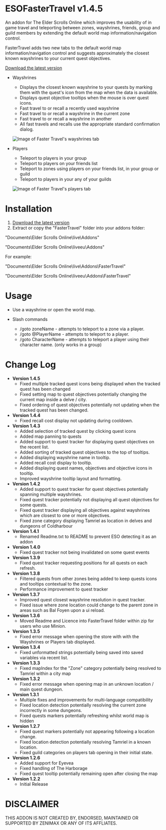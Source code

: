 # ESOFasterTravel v1.4.5
An addon for The Elder Scrolls Online which improves the usability of in game travel and teleporting between zones, wayshrines, friends, group and guild members by extending the default world map information/navigation control.

FasterTravel adds two new tabs to the default world map information/navigation control and suggests approximately the closest known wayshrines to your current quest objectives.

[Download the latest version](https://raw.githubusercontent.com/XanDDemoX/ESOFasterTravel/master/zips/Faster%20Travel%201.4.5.zip)

* Wayshrines
  * Displays the closest known wayshrine to your quests by marking them with the quest's icon from the map when the data is available.
  * Displays quest objective tooltips when the mouse is over quest icons.
  * Fast travel to or recall a recently used wayshrine
  * Fast travel to or recall a wayshrine in the current zone
  * Fast travel to or recall a wayshrine in another
  * All fast travels and recalls use the appropriate standard confirmation dialog.
  
  ![Image of Faster Travel's wayshrines tab](https://raw.githubusercontent.com/XanDDemoX/ESOFasterTravel/master/images/image04-cropped.jpg "Wayshrines Tab")
  
* Players
  * Teleport to players in your group
  * Teleport to players on your friends list
  * Teleport to zones using players on your friends list, in your group or guild
  * Teleport to players in your any of your guilds
  
  ![Image of Faster Travel's players tab](https://raw.githubusercontent.com/XanDDemoX/ESOFasterTravel/master/images/image02-cropped.jpg "Players Tab")
  
Installation
=============
1. [Download the latest version](https://raw.githubusercontent.com/XanDDemoX/ESOFasterTravel/master/zips/Faster%20Travel%201.4.5.zip)
2. Extract or copy the "FasterTravel" folder into your addons folder:

"Documents\Elder Scrolls Online\live\Addons"

"Documents\Elder Scrolls Online\liveeu\Addons"

For example:

"Documents\Elder Scrolls Online\live\Addons\FasterTravel"

"Documents\Elder Scrolls Online\liveeu\Addons\FasterTravel"


Usage
=============
* Use a wayshrine or open the world map.

* Slash commands
  * /goto zoneName - attempts to teleport to a zone via a player.
  * /goto @PlayerName - attempts to teleport to a player.
  * /goto CharacterName - attempts to teleport a player using their character name. (only works in a group)
  
Change Log
=============
* **Version 1.4.5**
  * Fixed multiple tracked quest icons being displayed when the tracked quest has been changed
  * Fixed setting map to quest objectives potentially changing the current map inside a delve / city.
  * Fixed ordering of quest objectives potentially not updating when the tracked quest has been changed.
* **Version 1.4.4**
  * Fixed recall cost display not updating during cooldown.
* **Version 1.4.3**
  * Added selection of tracked quest by clicking quest icons
  * Added map panning to quests
  * Added support to quest tracker for displaying quest objectives on the recent list.
  * Added sorting of tracked quest objectives to the top of tooltips.
  * Added displaying wayshrine name in tooltip.
  * Added recall cost display to tooltip.
  * Added displaying quest names, objectives and objective icons in tooltip.
  * Improved wayshrine tooltip layout and formatting.
* **Version 1.4.2**
  * Added support to quest tracker for quest objectives potentially spanning multiple wayshrines.
  * Fixed quest tracker potentially not displaying all quest objectives for some quests.
  * Fixed quest tracker displaying all objectives against wayshrines which are closest to one or more objectives.
  * Fixed zone category displaying Tamriel as location in delves and dungeons of Coldharbour
* **Version 1.4.1**
  * Renamed Readme.txt to README to prevent ESO detecting it as an addon
* **Version 1.4.0**
  * Fixed quest tracker not being invalidated on some quest events
* **Version 1.3.9**
  * Fixed quest tracker requesting positions for all quests on each refresh.
* **Version 1.3.8**
  * Filtered quests from other zones being added to keep quests icons and tooltips contextual to the zone.
  * Performance improvement to quest tracker
* **Version 1.3.7**
  * Improved quest closest wayshrine resolution in quest tracker.
  * Fixed issue where zone location could change to the parent zone in areas such as Bal Foyen upon a ui reload.
* **Version 1.3.6**
  * Moved Readme and Licence into FasterTravel folder within zip for users who use Minion. 
* **Version 1.3.5**
  * Fixed error message when opening the store with with the Wayshrines or Players tab displayed.
* **Version 1.3.4**
  * Fixed unformatted strings potentially being saved into saved variables via recent list.
* **Version 1.3.3**
  * Fixed mapIndex for the "Zone" category potentially being resolved to Tamriel within a city map
* **Version 1.3.2**
  * Fixed error message when opening map in an unknown location / main quest dungeon.
* **Version 1.3.1**
  * Multiple fixes and improvements for multi-language compatibility
  * Fixed location detection potentially resolving the current zone incorrectly in some dungeons.
  * Fixed quests markers potentially refreshing whilst world map is hidden
* **Version 1.2.7**
  * Fixed quest markers potentially not appearing following a location change.
  * Fixed location detection potentially resolving Tamriel in a known location.
  * Fixed guild categories on players tab opening in their initial state.
* **Version 1.2.6**
  * Added support for Eyevea
  * Fixed handling of The Harborage
  * Fixed quest tooltip potentially remaining open after closing the map
* **Version 1.2.2**
  * Initial Release

DISCLAIMER
=============
THIS ADDON IS NOT CREATED BY, ENDORSED, MAINTAINED OR SUPPORTED BY ZENIMAX OR ANY OF ITS AFFLIATES.
